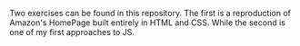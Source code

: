 Two exercises can be found in this repository.
The first is a reproduction of Amazon's HomePage built entirely in HTML and CSS.
While the second is one of my first approaches to JS.

